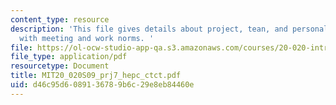 ```yaml
---
content_type: resource
description: 'This file gives details about project, tean, and personal goals, along
  with meeting and work norms. '
file: https://ol-ocw-studio-app-qa.s3.amazonaws.com/courses/20-020-introduction-to-biological-engineering-design-spring-2009/d46c95d6089136789b6c29e8eb84460e_MIT20_020S09_prj7_hepc_ctct.pdf
file_type: application/pdf
resourcetype: Document
title: MIT20_020S09_prj7_hepc_ctct.pdf
uid: d46c95d6-0891-3678-9b6c-29e8eb84460e
---
```

